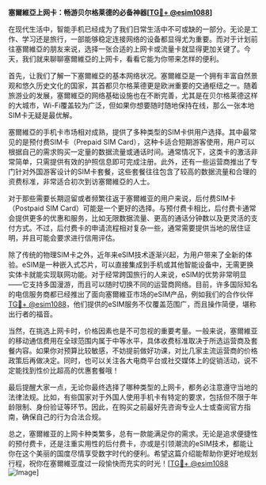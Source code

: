 **塞爾維亞上网卡：畅游贝尔格莱德的必备神器[[TG💪+ @esim1088](https://t.me/s/esim1088)]**

在现代生活中，智能手机已经成为了我们日常生活中不可或缺的一部分。无论是工作、学习还是旅行，一部能够稳定连接网络的设备都显得尤为重要。而对于计划前往塞爾維亞的朋友来说，选择一张合适的上网卡或流量卡就显得更加关键了。今天，我们就来聊聊塞爾維亞的上网卡，看看它能为你带来怎样的便利。

首先，让我们了解一下塞爾維亞的基本网络状况。塞爾維亞是一个拥有丰富自然景观和悠久历史文化的国家，其首都贝尔格莱德更是欧洲重要的交通枢纽之一。随着旅游业的发展，塞爾維亞的网络基础设施也在不断完善，尤其是在贝尔格莱德这样的大城市，Wi-Fi覆盖较为广泛，但如果你想要随时随地保持在线，那么一张本地SIM卡无疑是最优解。

塞爾維亞的手机卡市场相对成熟，提供了多种类型的SIM卡供用户选择。其中最常见的是预付费SIM卡（Prepaid SIM Card），这种卡适合短期游客使用，用户可以根据自己的需求购买一定量的数据流量或通话时间。通常情况下，这类卡的激活非常简单，只需提供有效的护照信息即可完成注册。此外，还有一些运营商推出了专门针对外国游客设计的SIM卡套餐，这些套餐往往包含了较高的数据流量和合理的资费标准，非常适合初次到访塞爾維亞的人士。

对于那些需要长期逗留或者频繁往返于塞爾維亚的用户来说，后付费SIM卡（Postpaid SIM Card）可能是一个更好的选择。与预付费卡相比，后付费卡通常会提供更多的优惠和服务，比如无限数据流量、更高的通话分钟数以及更灵活的支付方式。不过，后付费卡的申请流程相对复杂一些，通常需要提供当地的居住证明，并且可能会要求进行信用评估。

除了传统的物理SIM卡之外，近年来eSIM技术逐渐兴起，为用户带来了全新的体验。eSIM是一种嵌入式芯片，可以直接集成到手机或其他智能设备中，无需更换实体卡就能实现联网功能。对于经常跨国旅行的人来说，eSIM的优势非常明显——它支持多国漫游，而且可以随时切换不同的运营商网络。目前，许多国际知名的电信服务商都已经推出了面向塞爾維亚市场的eSIM产品，例如我们的合作伙伴[TG💪+ @esim1088](https://t.me/s/esim1088)，他们提供的eSIM服务不仅覆盖范围广，而且操作简便，堪称出行者的福音。

当然，在挑选上网卡时，价格因素也是不可忽视的重要考量。一般来说，塞爾維亚的移动通信费用在全球范围内属于中等水平，具体收费标准取决于所选运营商及套餐内容。如果你对预算比较敏感，不妨提前做好功课，对比几家主流运营商的价格政策后再做决定。同时，也可以关注各大电商平台或社交媒体上的促销活动，说不定能找到性价比超高的优惠套餐哦！

最后提醒大家一点，无论你最终选择了哪种类型的上网卡，都务必注意遵守当地的法律法规。比如，有些国家对于外国人使用手机卡有特定的要求，包括但不限于年龄限制、身份验证等环节。因此，在购买之前最好先咨询专业人士或查阅官方指南，确保自己的行为合法合规。

总之，塞爾維亚的上网卡种类繁多，总有一款能满足你的需求。无论是追求便捷性的预付费卡，还是注重实用性的后付费卡，亦或是引领潮流的eSIM技术，都能让你在这个美丽的国度尽情享受数字时代的便利。希望这篇介绍能帮助你更好地规划行程，祝你在塞爾維亚度过一段愉快而充实的时光！[[TG💪+ @esim1088](https://t.me/s/esim1088) ![Image](https://i.postimg.cc/4NQfJmqS/Snipaste-2025-05-13-00-14-12.png)]